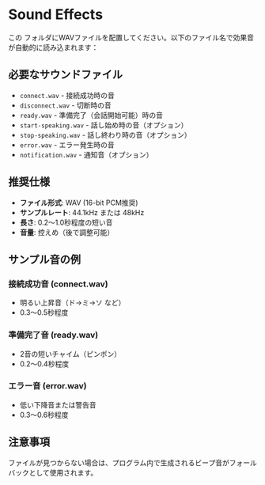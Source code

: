 # Sound Effects

この フォルダにWAVファイルを配置してください。以下のファイル名で効果音が自動的に読み込まれます：

## 必要なサウンドファイル

- `connect.wav` - 接続成功時の音
- `disconnect.wav` - 切断時の音  
- `ready.wav` - 準備完了（会話開始可能）時の音
- `start-speaking.wav` - 話し始め時の音（オプション）
- `stop-speaking.wav` - 話し終わり時の音（オプション）
- `error.wav` - エラー発生時の音
- `notification.wav` - 通知音（オプション）

## 推奨仕様

- **ファイル形式**: WAV (16-bit PCM推奨)
- **サンプルレート**: 44.1kHz または 48kHz
- **長さ**: 0.2〜1.0秒程度の短い音
- **音量**: 控えめ（後で調整可能）

## サンプル音の例

### 接続成功音 (connect.wav)
- 明るい上昇音（ド→ミ→ソ など）
- 0.3〜0.5秒程度

### 準備完了音 (ready.wav)  
- 2音の短いチャイム（ピンポン）
- 0.2〜0.4秒程度

### エラー音 (error.wav)
- 低い下降音または警告音
- 0.3〜0.6秒程度

## 注意事項

ファイルが見つからない場合は、プログラム内で生成されるビープ音がフォールバックとして使用されます。
